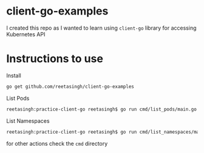 # client-go-examples

I created this repo as I wanted to learn using ```client-go``` library for accessing Kubernetes API

# Instructions to use

Install
```bash
go get github.com/reetasingh/client-go-examples
```

List Pods

```bash
reetasingh:practice-client-go reetasingh$ go run cmd/list_pods/main.go 
```

List Namespaces

```bash
reetasingh:practice-client-go reetasingh$ go run cmd/list_namespaces/main.go 

```

for other actions check the ```cmd``` directory




